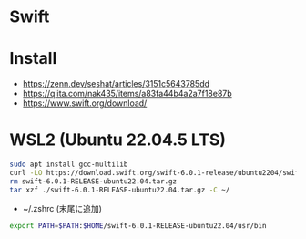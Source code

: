 # Swift
# Install
- https://zenn.dev/seshat/articles/3151c5643785dd
- https://qiita.com/nak435/items/a83fa44b4a2a7f18e87b
- https://www.swift.org/download/
# WSL2 (Ubuntu 22.04.5 LTS)
```zsh
sudo apt install gcc-multilib
curl -LO https://download.swift.org/swift-6.0.1-release/ubuntu2204/swift-6.0.1-RELEASE/swift-6.0.1-RELEASE-ubuntu22.04.tar.gz
rm swift-6.0.1-RELEASE-ubuntu22.04.tar.gz
tar xzf ./swift-6.0.1-RELEASE-ubuntu22.04.tar.gz -C ~/
```

- ~/.zshrc (末尾に追加)
```zsh
export PATH=$PATH:$HOME/swift-6.0.1-RELEASE-ubuntu22.04/usr/bin
```
